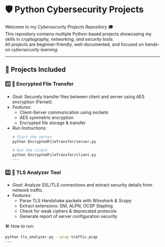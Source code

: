 # 🛡 Python Cybersecurity Projects  

Welcome to my *Cybersecurity Projects Repository* 🎓  
This repository contains multiple Python-based projects showcasing my skills in *cryptography, networking, and security tools*.  
All projects are beginner-friendly, well-documented, and focused on *hands-on cybersecurity learning*.  

---

## 📂 Projects Included

### 1️⃣ 🔐 Encrypted File Transfer
- *Goal*: Securely transfer files between client and server using AES encryption (Fernet).
- *Features*:
  - Client-Server communication using sockets  
  - AES symmetric encryption  
  - Encrypted file storage & transfer  
- *Run Instructions*:
  ```bash
  # Start the server
  python EncryptedFileTransfer/server.py

  # Run the client
  python EncryptedFileTransfer/client.py
  ---

### 2️⃣ 🔎 TLS Analyzer Tool
- *Goal*: Analyze SSL/TLS connections and extract security details from network traffic.  
- *Features*:
  - Parse TLS Handshake packets with *Wireshark & Scapy*  
  - Extract extensions: SNI, ALPN, OCSP Stapling  
  - Check for weak ciphers & deprecated protocols  
  - Generate report of server configuration security  

🛠 *How to run*:
```bash
python tls_analyzer.py --pcap traffic.pcap
---

